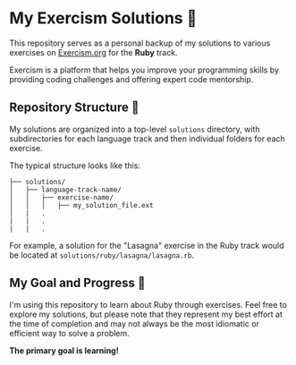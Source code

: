 # My Exercism Solutions 📝

This repository serves as a personal backup of my solutions to various exercises on [Exercism.org](https://exercism.org/) for the **Ruby** track.

Exercism is a platform that helps you improve your programming skills by providing coding challenges and offering expert code mentorship.

## Repository Structure 📂

My solutions are organized into a top-level `solutions` directory, with subdirectories for each language track and then individual folders for each exercise.

The typical structure looks like this:

```
├── solutions/
│   ├── language-track-name/
│   │   ├── exercise-name/
│   │   │   ├── my_solution_file.ext
│   |   .
|   |   .
|   |   .
```

For example, a solution for the "Lasagna" exercise in the Ruby track would be located at `solutions/ruby/lasagna/lasagna.rb`.

## My Goal and Progress 🚀

I'm using this repository to learn about Ruby through exercises. Feel free to explore my solutions, but please note that they represent my best effort at the time of completion and may not always be the most idiomatic or efficient way to solve a problem.<br>

**The primary goal is learning!**

